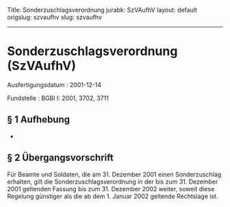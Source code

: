 Title: Sonderzuschlagsverordnung
jurabk: SzVAufhV
layout: default
origslug: szvaufhv
slug: szvaufhv

---

# Sonderzuschlagsverordnung (SzVAufhV)

Ausfertigungsdatum
:   2001-12-14

Fundstelle
:   BGBl I: 2001, 3702, 3711



## § 1 Aufhebung

-


## § 2 Übergangsvorschrift

Für Beamte und Soldaten, die am 31. Dezember 2001 einen Sonderzuschlag
erhalten, gilt die Sonderzuschlagsverordnung in der bis zum 31.
Dezember 2001 geltenden Fassung bis zum 31. Dezember 2002 weiter,
soweit diese Regelung günstiger als die ab dem 1. Januar 2002 geltende
Rechtslage ist.

